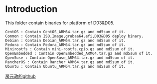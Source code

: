 # Introduction

This folder contain binaries for platform of D03&D05.
```
CentOS : Contain CentOS_ARM64.tar.gz and md5sum of it.
Common : Contain ISO,Image,grubaa64.efi,D03&D05 deploy binary.
Debian : Contain Debian_ARM64.tar.gz and md5sum of it.
Fedora : Contain Fedora_ARM64.tar.gz and md5sum of it.
Minirootfs : Contain mini-rootfs.cpio.gz and md5sum of it.
OpenEmbedded : Contain OpenEmbedded_ARM64.tar.gz and md5sum of it.
OpenSuse : Contain OpenSuse_ARM64.tar.gz and md5sum of it.
RancherOS : Contain Rancher_ARM64.tar.gz and md5sum of it.
Ubuntu : Contain Ubuntu_ARM64.tar.gz and md5sum of it.
```
[房元政的github](http://github.com/fangyuanzheng "The github of vasily")
